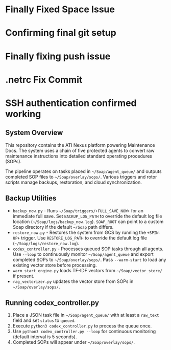 # Finally Fixed Space Issue
# Confirming final git setup
# Finally fixing push issue
# .netrc Fix Commit
# SSH authentication confirmed working
## System Overview

This repository contains the ATI Nexus platform powering Maintenance Docs. The system uses a chain of five protected agents to convert raw maintenance instructions into detailed standard operating procedures (SOPs).

The pipeline operates on tasks placed in `~/Soap/agent_queue/` and outputs completed SOP files to `~/Soap/overlay/sops/`. Various triggers and rotor scripts manage backups, restoration, and cloud synchronization.


## Backup Utilities

- `backup_now.py` - Runs `~/Soap/triggers/+FULL_SAVE_NOW+` for an immediate full save.
  Set `BACKUP_LOG_PATH` to override the default log file location (`~/Soap/logs/backup_now.log`).
`SOAP_ROOT` can point to a custom Soap directory if the default `~/Soap` path differs.
- `restore_now.py` - Restores the system from GCS by running the `+SPIN-UP+` trigger.
  Use `RESTORE_LOG_PATH` to override the default log file (`~/Soap/logs/restore_now.log`).
- `codex_controller.py` - Processes queued SOP tasks through all agents. Use
  `--loop` to continuously monitor `~/Soap/agent_queue` and export completed
  SOPs to `~/Soap/overlay/sops/`. Pass `--warm-start` to load any existing vector store before processing.
- `warm_start_engine.py` loads TF-IDF vectors from `~/Soap/vector_store/` if present.
- `rag_vectorizer.py` updates the vector store from SOPs in `~/Soap/overlay/sops/`.

## Running codex_controller.py

1. Place a JSON task file in `~/Soap/agent_queue/` with at least a `raw_text` field and set `status` to `queued`.
2. Execute `python3 codex_controller.py` to process the queue once.
3. Use `python3 codex_controller.py --loop` for continuous monitoring (default interval is 5 seconds).
4. Completed SOPs will appear under `~/Soap/overlay/sops/`.

